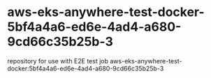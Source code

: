 # aws-eks-anywhere-test-docker-5bf4a4a6-ed6e-4ad4-a680-9cd66c35b25b-3
repository for use with E2E test job aws-eks-anywhere-test-docker:5bf4a4a6-ed6e-4ad4-a680-9cd66c35b25b-3
